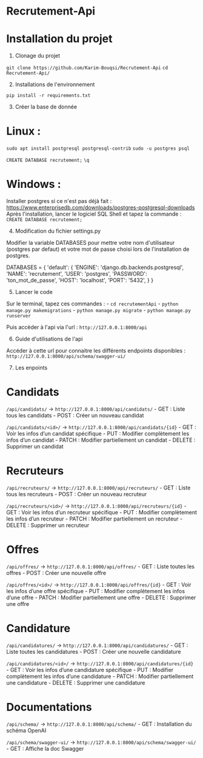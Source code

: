 # Recrutement-Api

# Installation du projet

1) Clonage du projet

```git clone https://github.com/Karim-Bouqsi/Recrutement-Api```
```cd Recrutement-Api/```

2) Installations de l'environnement

``` pip install -r requirements.txt ```

3) Créer la base de donnée

# Linux : 

```sudo apt install postgresql postgresql-contrib```
```sudo -u postgres psql```

```CREATE DATABASE recrutement;```
```\q```

# Windows : 

Installer postgres si ce n'est pas déjà fait : https://www.enterprisedb.com/downloads/postgres-postgresql-downloads
Après l'installation, lancer le logiciel SQL Shell et tapez la commande :
```CREATE DATABASE recrutement;```

4) Modification du fichier settings.py

Modifier la variable DATABASES pour mettre votre nom d'utilisateur (postgres par defaut) et votre mot de passe choisi lors de l'installation de postgres.

DATABASES = {
    'default': {
        'ENGINE': 'django.db.backends.postgresql',
        'NAME': 'recrutement',
        'USER': 'postgres',
        'PASSWORD': 'ton_mot_de_passe',
        'HOST': 'localhost',
        'PORT': '5432',
    }
}

5) Lancer le code

Sur le terminal, tapez ces commandes : 
    - ```cd recrutementApi```
    - ```python manage.py makemigrations```
    - ```python manage.py migrate```
    - ```python manage.py runserver```

Puis accèder à l'api via l'url : `http://127.0.0.1:8000/api`


6) Guide d'utilisations de l'api

Accéder à cette url pour connaitre les différents endpoints disponibles : `http://127.0.0.1:8000/api/schema/swagger-ui/`

7) Les enpoints
 
# Candidats

`/api/candidats/` -> `http://127.0.0.1:8000/api/candidats/`
    - GET : Liste tous les candidats
    - POST : Créer un nouveau candidat

`/api/candidats/<id>/` -> `http://127.0.0.1:8000/api/candidats/{id}`
    - GET : Voir les infos d’un candidat spécifique
    - PUT : Modifier complètement les infos d’un candidat
    - PATCH : Modifier partiellement un candidat
    - DELETE : Supprimer un candidat

# Recruteurs

`/api/recruteurs/` -> `http://127.0.0.1:8000/api/recruteurs/`
    - GET : Liste tous les recruteurs
    - POST : Créer un nouveau recruteur

`/api/recruteurs/<id>/` -> `http://127.0.0.1:8000/api/recruteurs/{id}`
    - GET : Voir les infos d’un recruteur spécifique
    - PUT : Modifier complètement les infos d’un recruteur
    - PATCH : Modifier partiellement un recruteur
    - DELETE : Supprimer un recruteur

# Offres 

`/api/offres/` -> `http://127.0.0.1:8000/api/offres/`
    - GET : Liste toutes les offres
    - POST : Créer une nouvelle offre

`/api/offres/<id>/` -> `http://127.0.0.1:8000/api/offres/{id}`
    - GET : Voir les infos d’une offre spécifique
    - PUT : Modifier complètement les infos d’une offre
    - PATCH : Modifier partiellement une offre
    - DELETE : Supprimer une offre

# Candidature

`/api/candidatures/` -> `http://127.0.0.1:8000/api/candidatures/`
    - GET : Liste toutes les candidatures
    - POST : Créer une nouvelle candidature

`/api/candidatures/<id>/` -> `http://127.0.0.1:8000/api/candidatures/{id}`
    - GET : Voir les infos d’une candidature spécifique
    - PUT : Modifier complètement les infos d’une candidature
    - PATCH : Modifier partiellement une candidature
    - DELETE : Supprimer une candidature

# Documentations

`/api/schema/` -> `http://127.0.0.1:8000/api/schema/`
    - GET : Installation du schéma OpenAI

`/api/schema/swagger-ui/` -> `http://127.0.0.1:8000/api/schema/swagger-ui/`
    - GET : Affiche la doc Swagger